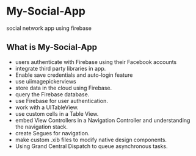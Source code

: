 # My-Social-App

social network app using firebase



## What is My-Social-App 

* users authenticate with Firebase using their Facebook accounts 
* integrate third party libraries in app.
* Enable save credentials and auto-login feature
* use uiimagepickerviews
* store data in the cloud using Firebase.
* query the Firebase database.
* use Firebase for user authentication.
* work with a UITableView.
* use custom cells in a Table View.
* embed View Controllers in a Navigation Controller and understanding the navigation stack.
* create Segues for navigation.
* make custom .xib files to modify native design components.
* Using Grand Central Dispatch to queue asynchronous tasks.



